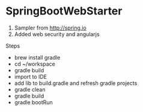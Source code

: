 # SpringBootWebStarter
1) Sampler from http://spring.io
2) Added web security and angularjs

Steps
* brew install gradle
* cd ~/workspace
* gradle build
* import to IDE
* add lib to build.gradle and refresh gradle projects
* gradle clean
* gradle build
* gradle bootRun
